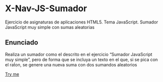 # X-Nav-JS-Sumador
Ejercicio de asignaturas de aplicaciones HTML5. Tema JavaScript. Sumador JavaScript muy simple con sumas aleatorias

## Enunciado

Realiza un sumador como el descrito en el ejercicio “Sumador JavaScript muy simple”, pero de forma que se incluya un texto en el que, si se pica con el rat́on, se genere una nueva suma con dos sumandos aleatorios

[Try me](https://damapin.github.io/X-Nav-JS-Sumador/)
